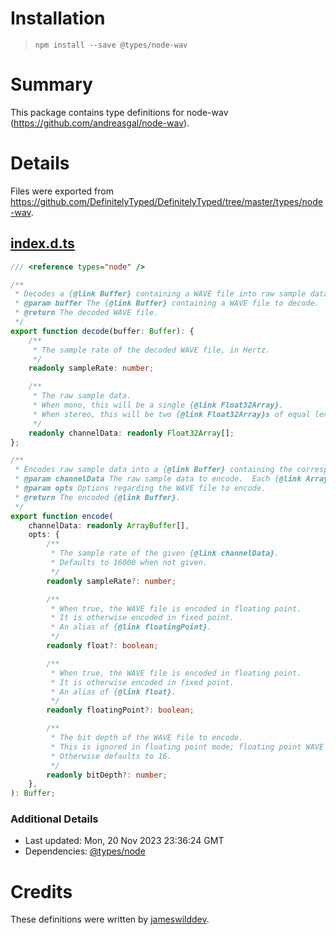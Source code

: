 # Installation
> `npm install --save @types/node-wav`

# Summary
This package contains type definitions for node-wav (https://github.com/andreasgal/node-wav).

# Details
Files were exported from https://github.com/DefinitelyTyped/DefinitelyTyped/tree/master/types/node-wav.
## [index.d.ts](https://github.com/DefinitelyTyped/DefinitelyTyped/tree/master/types/node-wav/index.d.ts)
````ts
/// <reference types="node" />

/**
 * Decodes a {@link Buffer} containing a WAVE file into raw sample data.
 * @param buffer The {@link Buffer} containing a WAVE file to decode.
 * @return The decoded WAVE file.
 */
export function decode(buffer: Buffer): {
    /**
     * The sample rate of the decoded WAVE file, in Hertz.
     */
    readonly sampleRate: number;

    /**
     * The raw sample data.
     * When mono, this will be a single {@link Float32Array}.
     * When stereo, this will be two {@link Float32Array}s of equal length.
     */
    readonly channelData: readonly Float32Array[];
};

/**
 * Encodes raw sample data into a {@link Buffer} containing the corresponding WAVE file.
 * @param channelData The raw sample data to encode.  Each {@link ArrayBuffer} must be of equal length.  One {@link ArrayBuffer} represents mono, while two {@link ArrayBuffer}s represent stereo.
 * @param opts Options regarding the WAVE file to encode.
 * @return The encoded {@link Buffer}.
 */
export function encode(
    channelData: readonly ArrayBuffer[],
    opts: {
        /**
         * The sample rate of the given {@link channelData}.
         * Defaults to 16000 when not given.
         */
        readonly sampleRate?: number;

        /**
         * When true, the WAVE file is encoded in floating point.
         * It is otherwise encoded in fixed point.
         * An alias of {@link floatingPoint}.
         */
        readonly float?: boolean;

        /**
         * When true, the WAVE file is encoded in floating point.
         * It is otherwise encoded in fixed point.
         * An alias of {@link float}.
         */
        readonly floatingPoint?: boolean;

        /**
         * The bit depth of the WAVE file to encode.
         * This is ignored in floating point mode; floating point WAVE files are always 32-bit.
         * Otherwise defaults to 16.
         */
        readonly bitDepth?: number;
    },
): Buffer;

````

### Additional Details
 * Last updated: Mon, 20 Nov 2023 23:36:24 GMT
 * Dependencies: [@types/node](https://npmjs.com/package/@types/node)

# Credits
These definitions were written by [jameswilddev](https://github.com/jameswilddev).
